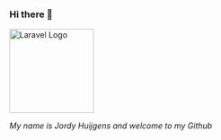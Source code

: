 ### Hi there 👋

<p align="left"><a href="https://laravel.com" target="_blank"><img src="https://media0.giphy.com/media/hrC8eh0xk1vDfQnRKG/giphy.gif?cid=6c09b952it2yn4pr1lf4j3c1vry53nhhkdg6y8pt23jeb3s8&ep=v1_internal_gif_by_id&rid=giphy.gif&ct=s" width="150" alt="Laravel Logo"></a></p>

</p>

_My name is Jordy Huijgens and welcome to my Github_
